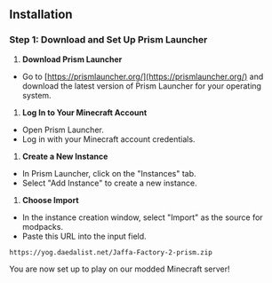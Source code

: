 ## Installation

### Step 1: Download and Set Up Prism Launcher
1. **Download Prism Launcher**
  - Go to [https://prismlauncher.org/](https://prismlauncher.org/) and download the latest version of Prism Launcher for your operating system.
        
1. **Log In to Your Minecraft Account**
  - Open Prism Launcher.
  - Log in with your Minecraft account credentials.

1. **Create a New Instance**
  - In Prism Launcher, click on the "Instances" tab.
  - Select "Add Instance" to create a new instance.

1. **Choose Import**
  - In the instance creation window, select "Import" as the source for modpacks.
  - Paste this URL into the input field. 
  ```
  https://yog.daedalist.net/Jaffa-Factory-2-prism.zip
  ```

You are now set up to play on our modded Minecraft server!